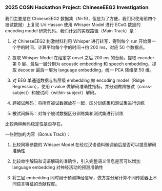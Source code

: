 ### 2025 COSN Hackathon Project: ChineseEEG2 Investigation

我们主要是在 ChineseEEG2 数据集（N=10，但是为了方便，我们只使用前四个被试数据）上复现 Uri Hasson 使用 Whisper Model 进行 ECoG 数据的 encoding model 研究代码，我们计划的实现路径（Main Track）是：

1. 对 ChineseEEG2 刺激材料利用 Whisper 进行转写，得到每个 run 开始第一个字的时间，计算平均每个字的时间→约 200 ms，对应 50 个数据点。
  
2. 提取 Whisper Model 在给定字 onset 之后 200 ms 的音频，提取 encoder 第 0 层、最后一层分别为 acoustic embedding 和 speech embedding，提取 decoder 最后一层为 language embedding，统一 PCA 降维至 50 维。
  
3. 对 EEG 单通道数据与各层级 embedding 做 encoding model（Ridge Regression），使用 r-value 做解码准确性指标，并分别做跨被试（cross-subject）和被试间（within-subject）解码。
  
  1. 跨被试解码：将所有被试数据放在一起，区分训练集和测试集进行训练
    
  2. 被试间解码：对每个被试数据区分训练集和测试集进行训练
    
  
  比较两种解码稳定性是否存在。
  

一些附加的内容（Bonus Track）：

1. 比较同等参数的 Whisper Model 在经过汉语语料微调前后是否可以提高解码准确性
  
2. 比较单字解码和词语解码的准确性，引入完整语义信息是否可以增加 language embedding 对神经活动的预测准确性
  
3. 将三层 embedding 同时用于预测神经信号，做方差分解计算不同传感器上不同语言特征的贡献程度。
